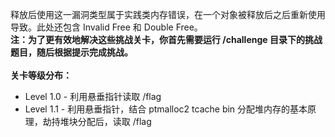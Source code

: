 释放后使用这一漏洞类型属于实践类内存错误，在一个对象被释放后之后重新使用导致。此处还包含 Invalid Free 和 Double Free。  
**注：为了更有效地解决这些挑战关卡，你首先需要运行 /challenge 目录下的挑战题目，随后根据提示完成挑战。**
\
\
**关卡等级分布：**
- Level 1.0 - 利用悬垂指针读取 /flag
- Level 1.1 - 利用悬垂指针，结合 ptmalloc2 tcache bin 分配堆内存的基本原理，劫持堆块分配后，读取 /flag
